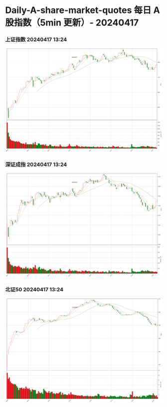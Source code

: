 
# Daily-A-share-market-quotes 每日 A 股指数（5min 更新）- 20240417

### 上证指数 20240417 13:24
![](./fig/2024/4/20240417-sh000001.png)

### 深证成指 20240417 13:24
![](./fig/2024/4/20240417-sz399001.png)

### 北证50 20240417 13:24
![](./fig/2024/4/20240417-bj899050.png)
